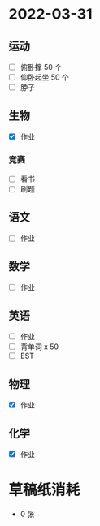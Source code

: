 # **2022-03-31**

## 运动

- [ ] 俯卧撑 50 个
- [ ] 仰卧起坐 50 个
- [ ] 脖子

## 生物
- [x] 作业

### 竞赛
- [ ] 看书
- [ ] 刷题

## 语文
- [ ] 作业

## 数学
- [ ] 作业

## 英语
- [ ] 作业
- [ ] 背单词 x 50
- [ ] EST

## 物理
- [x] 作业

## 化学
- [x] 作业

# 草稿纸消耗

- 0 张
